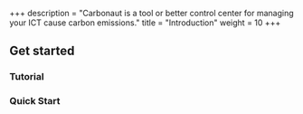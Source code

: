 +++
description = "Carbonaut is a tool or better control center for managing your ICT cause carbon emissions."
title = "Introduction"
weight = 10
+++

## Get started



### Tutorial


### Quick Start